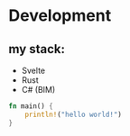 # Development

## my stack:

- Svelte
- Rust
- C# (BIM)

```rs
fn main() {
    println!("hello world!")
}

```
